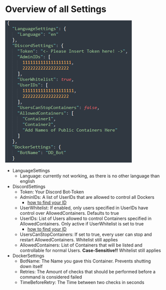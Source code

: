 # Overview of all Settings

![Screenshot of settings.json](/pics/Settings.png)

- LanguageSettings
    - Language: currently not working, as there is no other language than english
- DiscordSettings
    - Token: Your Discord Bot-Token
    - AdminIDs: A list of UserIDs that are allowed to control all Dockers
        - [how to find your ID](https://support.discord.com/hc/en-us/articles/206346498-Where-can-I-find-my-User-Server-Message-ID-)
    - UserWhitelist: If enabled, only users specified in UserIDs have control over AllowedContainers. Defaults to true
    - UserIDs: List of Users allowed to control Containers specified in AllowedContainers. Only active if UserWhitelist is set to true
        - [how to find your ID](https://support.discord.com/hc/en-us/articles/206346498-Where-can-I-find-my-User-Server-Message-ID-)
    - UsersCanStopContainers: If set to true, every user can stop and restart AllowedContainers. Whitelist still applies
    - AllowedContainers: List of Containers that will be listed and controllable for normal Users. **Case-Sensitive!!** Whitelist still applies
- DockerSettings
    - BotName: The Name you gave this Container. Prevents shutting down itself
    - Retries: The Amount of checks that should be performed before a command is considered failed
    - TimeBeforeRetry: The Time between two checks in seconds
